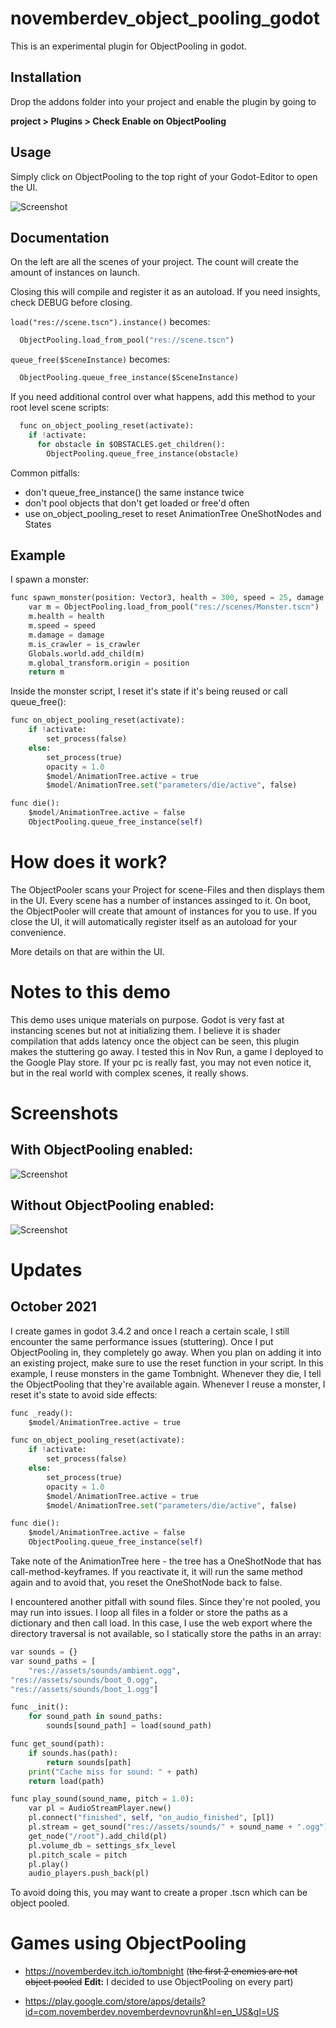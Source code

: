 # **novemberdev_object_pooling_godot**

This is an experimental plugin for ObjectPooling in godot.

## Installation

Drop the addons folder into your project and enable the plugin by going to 

**project > Plugins > Check Enable on ObjectPooling**

## Usage

Simply click on ObjectPooling to the top right of your Godot-Editor to open the UI.

![Screenshot](screen_2.png)

## Documentation

On the left are all the scenes of your project. The count 
will create the amount of instances on launch.

Closing this will compile and register it as an autoload. 
If you need insights, check DEBUG before closing.

`load("res://scene.tscn").instance()` becomes:
```python
  ObjectPooling.load_from_pool("res://scene.tscn")
```
`queue_free($SceneInstance)` becomes:
```python
  ObjectPooling.queue_free_instance($SceneInstance)
```
If you need additional control over what happens, 
add this method to your root level scene scripts:
```python
  func on_object_pooling_reset(activate):
    if !activate:
      for obstacle in $OBSTACLES.get_children():
        ObjectPooling.queue_free_instance(obstacle)
```
Common pitfalls:
- don't queue_free_instance() the same instance twice
- don't pool objects that don't get loaded or free'd often
- use on_object_pooling_reset to reset AnimationTree OneShotNodes and States

## Example

I spawn a monster:

```python
func spawn_monster(position: Vector3, health = 300, speed = 25, damage = 30, is_crawler = true):
	var m = ObjectPooling.load_from_pool("res://scenes/Monster.tscn")
	m.health = health
	m.speed = speed
	m.damage = damage
	m.is_crawler = is_crawler
	Globals.world.add_child(m)
	m.global_transform.origin = position
	return m
```

Inside the monster script, I reset it's state if it's being reused or call queue_free():

```python
func on_object_pooling_reset(activate):
	if !activate:
		set_process(false)
	else:
		set_process(true)
		opacity = 1.0
		$model/AnimationTree.active = true
		$model/AnimationTree.set("parameters/die/active", false)

func die():
	$model/AnimationTree.active = false
	ObjectPooling.queue_free_instance(self)
```

# How does it work?

The ObjectPooler scans your Project for scene-Files and then displays them in the UI. Every scene has a number of instances assinged to it. On boot, the ObjectPooler will create that amount of instances for you to use. If you close the UI, it will automatically register itself as an autoload for your convenience.

More details on that are within the UI.

# Notes to this demo
This demo uses unique materials on purpose. Godot is very fast at instancing scenes but not at initializing them. I believe it is shader compilation that adds latency once the object can be seen, this plugin makes the stuttering go away. I tested this in Nov Run, a game I deployed to the Google Play store. If your pc is really fast, you may not even notice it, but in the real world with complex scenes, it really shows.

# Screenshots

## With ObjectPooling enabled:
![Screenshot](screen_0.png)

## Without ObjectPooling enabled:
![Screenshot](screen_1.png)

# Updates

## October 2021

I create games in godot 3.4.2 and once I reach a certain scale, I still encounter the same performance issues (stuttering). 
Once I put ObjectPooling in, they completely go away. When you plan on adding it into an existing project, make sure to use the reset function in your script.
In this example, I reuse monsters in the game Tombnight. Whenever they die, I tell the ObjectPooling that they're available again. Whenever I reuse a monster, I reset it's state to avoid side effects:

```python
func _ready():
	$model/AnimationTree.active = true

func on_object_pooling_reset(activate):
	if !activate:
		set_process(false)
	else:
		set_process(true)
		opacity = 1.0
		$model/AnimationTree.active = true
		$model/AnimationTree.set("parameters/die/active", false)

func die():
	$model/AnimationTree.active = false
	ObjectPooling.queue_free_instance(self)
```

Take note of the AnimationTree here - the tree has a OneShotNode that has call-method-keyframes. If you reactivate it, it will run the
same method again and to avoid that, you reset the OneShotNode back to false.

I encountered another pitfall with sound files. Since they're not pooled, you may run into issues. I loop all files in a folder or store the paths as a dictionary and then call load. In this case, I use the web export where the directory traversal is not available, so I statically store the paths in an array:

```python
var sounds = {}
var sound_paths = [
	"res://assets/sounds/ambient.ogg",
"res://assets/sounds/boot_0.ogg",
"res://assets/sounds/boot_1.ogg"]

func _init():
	for sound_path in sound_paths:
		sounds[sound_path] = load(sound_path)

func get_sound(path):
	if sounds.has(path):
		return sounds[path]
	print("Cache miss for sound: " + path)
	return load(path)

func play_sound(sound_name, pitch = 1.0):
	var pl = AudioStreamPlayer.new()
	pl.connect("finished", self, "on_audio_finished", [pl])
	pl.stream = get_sound("res://assets/sounds/" + sound_name + ".ogg")
	get_node("/root").add_child(pl)
	pl.volume_db = settings_sfx_level
	pl.pitch_scale = pitch
	pl.play()
	audio_players.push_back(pl)
```

To avoid doing this, you may want to create a proper .tscn which can be object pooled.

# Games using ObjectPooling

- https://novemberdev.itch.io/tombnight
(~~the first 2 enemies are not object pooled~~ **Edit:** I decided to use ObjectPooling on every part)

- https://play.google.com/store/apps/details?id=com.novemberdev.novemberdevnovrun&hl=en_US&gl=US